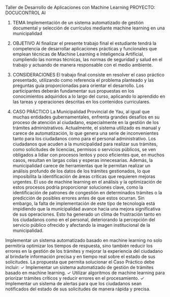 Taller de Desarrollo de Aplicaciones con Machine Learning
PROYECTO: DOCUCONTROL AI

1. TEMA
Implementación de un sistema automatizado de gestión documental y selección de
currículos mediante machine learning en una municipalidad

2. OBJETIVO
Al finalizar el presente trabajo final el estudiante tendrá la competencia de desarrollar
aplicaciones prácticas y funcionales que emplean técnicas de Machine Learning e
Inteligencia Artificial, cumpliendo las normas técnicas, las normas de seguridad y salud en el
trabajo y actuando de manera responsable con el medio ambiente.

3. CONSIDERACIONES
El trabajo final consiste en resolver el caso práctico presentado, utilizando como referencia
el problema planteado y las preguntas guía proporcionadas para orientar el desarrollo.
Los participantes deberán fundamentar sus propuestas en los conocimientos adquiridos a lo
largo del curso, aplicando lo aprendido en las tareas y operaciones descritas en los
contenidos curriculares.

4. CASO PRÁCTICO
La Municipalidad Provincial de Yau, al igual que muchas entidades gubernamentales, enfrenta
grandes desafíos en su proceso de atención al ciudadano, especialmente en la gestión de los
trámites administrativos. Actualmente, el sistema utilizado es manual y carece de
automatización, lo que genera una serie de inconvenientes tanto para los ciudadanos como
para el personal administrativo. Los ciudadanos que acuden a la municipalidad para realizar
sus trámites, como solicitudes de licencias, permisos o servicios públicos, se ven obligados a
lidiar con procesos lentos y poco eficientes que, en muchos casos, resultan en largas colas y
esperas innecesarias.
Además, la municipalidad carece de herramientas que le permitan realizar un análisis profundo
de los datos de los trámites gestionados, lo que imposibilita la identificación de áreas críticas
que requieren mejoras urgentes. El uso de machine learning en el análisis y la optimización
de estos procesos podría proporcionar soluciones clave, como la identificación de patrones de
congestión en determinados trámites o la predicción de posibles errores antes de que estos
ocurran. Sin embargo, la falta de implementación de este tipo de tecnología está impidiendo
que la municipalidad avance hacia una mejora significativa de sus operaciones. Esto ha
generado un clima de frustración tanto en los ciudadanos como en el personal, deteriorando
la percepción del servicio público ofrecido y afectando la imagen institucional de la
municipalidad.

Implementar un sistema automatizado basado en machine learning no solo permitiría optimizar
los tiempos de respuesta, sino también reducir los errores en la gestión de los trámites y
mejorar la experiencia del ciudadano al brindarle información precisa y en tiempo real sobre
el estado de sus solicitudes.
La propuesta que permita solucionar el Caso Práctico debe incluir:
✓ Implementar un sistema automatizado de gestión de trámites basado en machine learning.
✓ Utilizar algoritmos de machine learning para priorizar trámites críticos y reducir errores en
el procesamiento.
✓ Implementar un sistema de alertas para que los ciudadanos sean notificados del estado
de sus solicitudes de manera rápida y precisa.